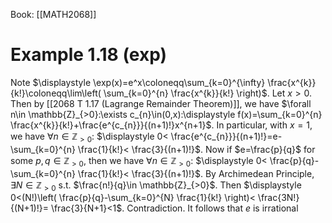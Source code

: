 Book: [[MATH2068]]
# Example 1.18 (exp)
Note $\displaystyle \exp(x)=e^x\coloneqq\sum_{k=0}^{\infty} \frac{x^{k}}{k!}\coloneqq\lim\left( \sum_{k=0}^{n} \frac{x^{k}}{k!} \right)$.
Let $x>0$.
Then by [[2068 T 1.17 (Lagrange Remainder Theorem)]], we have
$\forall n\in \mathbb{Z}_{>0}:\exists c_{n}\in(0,x):\displaystyle f(x)=\sum_{k=0}^{n} \frac{x^{k}}{k!}+\frac{e^{c_{n}}}{(n+1)!}x^{n+1}$.
In particular, with $x=1$, we have $\forall n\in \mathbb{Z}_{>0}:$
$\displaystyle 0< \frac{e^{c_{n}}}{(n+1)!}=e-\sum_{k=0}^{n} \frac{1}{k!}< \frac{3}{(n+1)!}$.
Now if $e=\frac{p}{q}$ for some $p,q\in \mathbb{Z}_{>0}$, then we have $\forall n\in \mathbb{Z}_{>0}:$
$\displaystyle  0< \frac{p}{q}-\sum_{k=0}^{n} \frac{1}{k!}< \frac{3}{(n+1)!}$.
By Archimedean Principle, $\exists N\in \mathbb{Z}_{>0}$ s.t. $\frac{n!}{q}\in \mathbb{Z}_{>0}$.
Then $\displaystyle 0<(N!)\left( \frac{p}{q}-\sum_{k=0}^{N} \frac{1}{k!} \right)< \frac{3N!}{(N+1)!}= \frac{3}{N+1}<1$.
Contradiction.
It follows that $e$ is irrational
